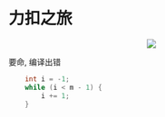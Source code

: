 # 力扣之旅

<!-- $$
P(x) = \frac{1}{\sigma\sqrt{2\pi}} e^{\frac{-(x-\mu)^2}{2\sigma^2}}
$$ -->

<div align="center"><img style="background: white;" src="https://render.githubusercontent.com/render/math?math=P(x)%20%3D%20%5Cfrac%7B1%7D%7B%5Csigma%5Csqrt%7B2%5Cpi%7D%7D%20e%5E%7B%5Cfrac%7B-(x-%5Cmu)%5E2%7D%7B2%5Csigma%5E2%7D%7D%0D"></div>


要命, 编译出错

```cpp
    int i = -1;
    while (i < m - 1) {
        i += 1;
    }
```

